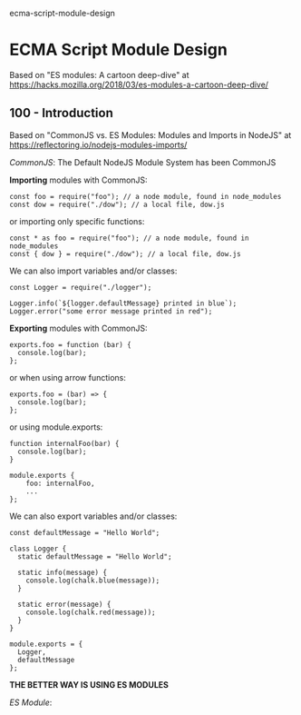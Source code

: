 ecma-script-module-design
# ECMA Script Module Design

Based on "ES modules: A cartoon deep-dive" at https://hacks.mozilla.org/2018/03/es-modules-a-cartoon-deep-dive/

## 100 - Introduction

Based on "CommonJS vs. ES Modules: Modules and Imports in NodeJS" at https://reflectoring.io/nodejs-modules-imports/

*CommonJS*: The Default NodeJS Module System has been CommonJS

**Importing** modules with CommonJS:

```
const foo = require("foo"); // a node module, found in node_modules
const dow = require("./dow"); // a local file, dow.js
```
or importing only specific functions:
```
const * as foo = require("foo"); // a node module, found in node_modules
const { dow } = require("./dow"); // a local file, dow.js
```

We can also import variables and/or classes:

```
const Logger = require("./logger");

Logger.info(`${logger.defaultMessage} printed in blue`);
Logger.error("some error message printed in red");
```

**Exporting** modules with CommonJS:

```
exports.foo = function (bar) {
  console.log(bar);
};
```
or when using arrow functions:
```
exports.foo = (bar) => {
  console.log(bar);
};
```
or using module.exports:
```
function internalFoo(bar) {
  console.log(bar);
}

module.exports {
    foo: internalFoo,
    ...
};
```

We can also export variables and/or classes:

```
const defaultMessage = "Hello World";

class Logger {
  static defaultMessage = "Hello World";

  static info(message) {
    console.log(chalk.blue(message));
  }

  static error(message) {
    console.log(chalk.red(message));
  }
}

module.exports = {
  Logger,
  defaultMessage
};
```

**THE BETTER WAY IS USING ES MODULES**

*ES Module*: 

